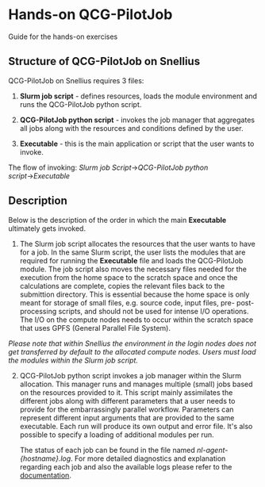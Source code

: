 # Hands-on QCG-PilotJob
Guide for the hands-on exercises

## Structure of QCG-PilotJob on Snellius
QCG-PilotJob on Snellius requires 3 files:
1. **Slurm job script** - defines resources, loads the module environment and runs the QCG-PilotJob python script.

2. **QCG-PilotJob python script** - invokes the job manager that aggregates all jobs 
along with the resources and conditions defined by the user.

3. **Executable** - this is the main application or script that the user wants to invoke.

The flow of invoking: *Slurm job Script*&rarr;*QCG-PilotJob python script*&rarr;*Executable*

## Description
Below is the description of the order in which the main **Executable** ultimately gets invoked.

1. The Slurm job script allocates the resources that the user wants to have for a job. In the same
Slurm script, the user lists the modules that are required for running the **Executable** file and
loads the QCG-PilotJob module. The job script also moves the necessary files needed for the execution
from the home space to the scratch space and once the calculations are complete, copies the relevant
files back to the submittion directory. This is essential because the home space is only meant for storage 
of small files, e.g. source code, input files, pre- post-processing scripts, and should not be used for 
intense I/O operations. The I/O on the compute nodes needs to occur within the scratch space that uses 
GPFS (General Parallel File System).

*Please note that within Snellius the environment in the login nodes does not get transferred by default to the allocated compute nodes. Users must load the modules within the Slurm job script.*

2. QCG-PilotJob python script invokes a job manager within the Slurm allocation. This manager runs and 
manages multiple (small) jobs based on the resources provided to it. This script mainly assimilates the 
different jobs along with different parameters that a user needs to provide for the embarrassingly parallel 
workflow. Parameters can represent different input arguments that are provided to the same executable. 
Each run will produce its own output and error file. It's also possible to specify a loading of additional 
modules per run.

   The status of each job can be found in the file named *nl-agent-{hostname}.log*. For more detailed 
   diagnostics and explanation regarding each job and also the available logs please refer to the 
   [documentation](https://qcg-pilotjob.readthedocs.io/en/develop/logs.html).
